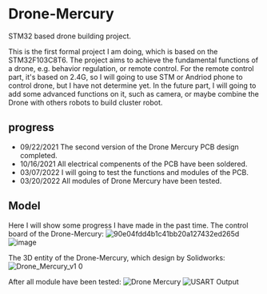 # Drone-Mercury
STM32 based drone building project.

This is the first formal project I am doing, which is based on the STM32F103C8T6. The project aims to achieve the fundamental functions of a drone, e.g. behavior regulation, or remote control. For the remote control part, it's based on 2.4G, so I will going to use STM or Andriod phone to control drone, but I have not determine yet. In the future part, I will going to add some advanced functions on it, such as camera, or maybe combine the Drone with others robots to build cluster robot.

## progress
- 09/22/2021	The second version of the Drone Mercury PCB design completed.
- 10/16/2021	All electrical compenents of the PCB have been soldered.
- 03/07/2022 	I will going to test the functions and modules of the PCB.
- 03/20/2022 	All modules of Drone Mercury have been tested.

## Model
Here I will show some progress I have made in the past time.
The control board of the Drone-Mercury:
![90e04fdd4b1c41bb20a127432ed265d](https://user-images.githubusercontent.com/54738414/149675059-ac7da046-55bf-405d-b65e-55640cadf401.jpg)
![image](https://user-images.githubusercontent.com/54738414/149679181-d7dfe65b-55f3-4734-85ad-52b7a1748f4d.png)

The 3D entity of the Drone-Mercury, which design by Solidworks:
![Drone_Mercury_v1 0](https://user-images.githubusercontent.com/54738414/161925779-22753e3d-679c-4390-8d3a-61426d50cfea.JPG)

After all module have been tested:
![Drone Mercury](https://user-images.githubusercontent.com/54738414/159178985-4270be06-1e2b-4302-b871-5a3760cff440.jpg)
![USART Output](https://user-images.githubusercontent.com/54738414/159178957-b5b8409c-a86e-44f4-a158-7018dbcb2a30.png)




